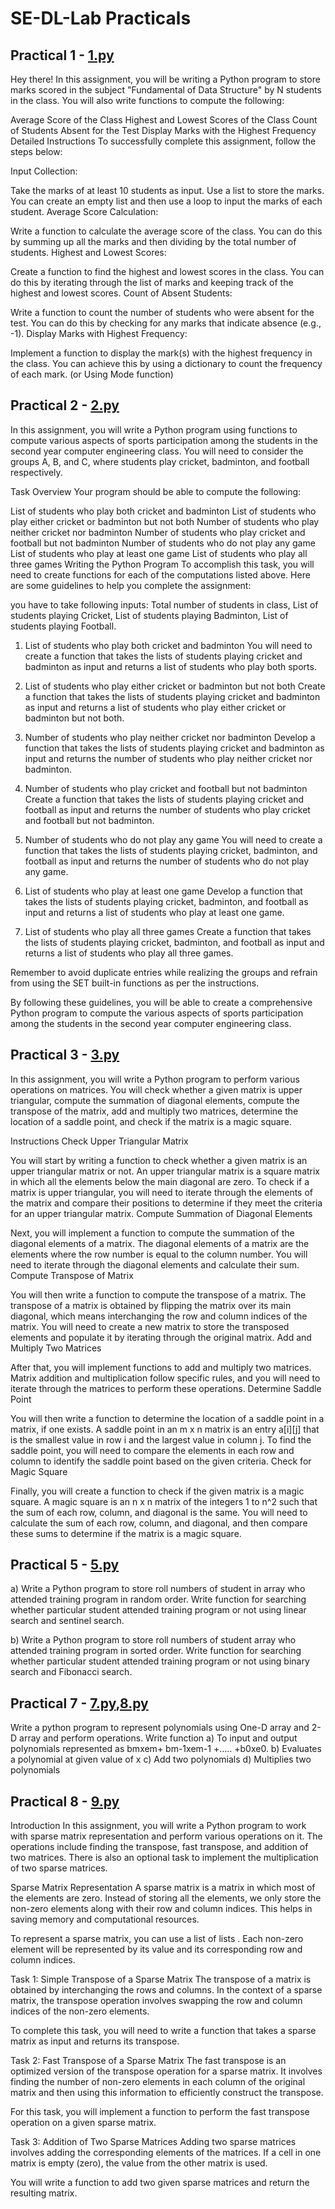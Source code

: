 # SE-DL-Lab Practicals

## Practical 1 - <a href="1.py">1.py<a>
Hey there! In this assignment, you will be writing a Python program to store marks scored in the subject "Fundamental of Data Structure" by N students in the class. You will also write functions to compute the following:

Average Score of the Class
Highest and Lowest Scores of the Class
Count of Students Absent for the Test
Display Marks with the Highest Frequency
Detailed Instructions
To successfully complete this assignment, follow the steps below:

Input Collection:

Take the marks of at least 10 students as input.
Use a list to store the marks. You can create an empty list and then use a loop to input the marks of each student.
Average Score Calculation:

Write a function to calculate the average score of the class. You can do this by summing up all the marks and then dividing by the total number of students.
Highest and Lowest Scores:

Create a function to find the highest and lowest scores in the class. You can do this by iterating through the list of marks and keeping track of the highest and lowest scores.
Count of Absent Students:

Write a function to count the number of students who were absent for the test. You can do this by checking for any marks that indicate absence (e.g., -1).
Display Marks with Highest Frequency:

Implement a function to display the mark(s) with the highest frequency in the class. You can achieve this by using a dictionary to count the frequency of each mark. (or Using Mode function)

## Practical 2 - <a href="2.py">2.py<a>
In this assignment, you will write a Python program using functions to compute various aspects of sports participation among the students in the second year computer engineering class. You will need to consider the groups A, B, and C, where students play cricket, badminton, and football respectively.

Task Overview
Your program should be able to compute the following:

List of students who play both cricket and badminton
List of students who play either cricket or badminton but not both
Number of students who play neither cricket nor badminton
Number of students who play cricket and football but not badminton
Number of students who do not play any game
List of students who play at least one game
List of students who play all three games
Writing the Python Program
To accomplish this task, you will need to create functions for each of the computations listed above. Here are some guidelines to help you complete the assignment:

you have to take following inputs: Total number of students in class, List of students playing Cricket, List of students playing Badminton, List of students playing Football.

1. List of students who play both cricket and badminton
You will need to create a function that takes the lists of students playing cricket and badminton as input and returns a list of students who play both sports.

2. List of students who play either cricket or badminton but not both
Create a function that takes the lists of students playing cricket and badminton as input and returns a list of students who play either cricket or badminton but not both.

3. Number of students who play neither cricket nor badminton
Develop a function that takes the lists of students playing cricket and badminton as input and returns the number of students who play neither cricket nor badminton.

4. Number of students who play cricket and football but not badminton
Create a function that takes the lists of students playing cricket and football as input and returns the number of students who play cricket and football but not badminton.

5. Number of students who do not play any game
You will need to create a function that takes the lists of students playing cricket, badminton, and football as input and returns the number of students who do not play any game.

6. List of students who play at least one game
Develop a function that takes the lists of students playing cricket, badminton, and football as input and returns a list of students who play at least one game.

7. List of students who play all three games
Create a function that takes the lists of students playing cricket, badminton, and football as input and returns a list of students who play all three games.

Remember to avoid duplicate entries while realizing the groups and refrain from using the SET built-in functions as per the instructions.

By following these guidelines, you will be able to create a comprehensive Python program to compute the various aspects of sports participation among the students in the second year computer engineering class.

## Practical 3 - <a href="3.py">3.py<a>
In this assignment, you will write a Python program to perform various operations on matrices. You will check whether a given matrix is upper triangular, compute the summation of diagonal elements, compute the transpose of the matrix, add and multiply two matrices, determine the location of a saddle point, and check if the matrix is a magic square.



Instructions
Check Upper Triangular Matrix

You will start by writing a function to check whether a given matrix is an upper triangular matrix or not. An upper triangular matrix is a square matrix in which all the elements below the main diagonal are zero.
To check if a matrix is upper triangular, you will need to iterate through the elements of the matrix and compare their positions to determine if they meet the criteria for an upper triangular matrix.
Compute Summation of Diagonal Elements

Next, you will implement a function to compute the summation of the diagonal elements of a matrix. The diagonal elements of a matrix are the elements where the row number is equal to the column number.
You will need to iterate through the diagonal elements and calculate their sum.
Compute Transpose of Matrix

You will then write a function to compute the transpose of a matrix. The transpose of a matrix is obtained by flipping the matrix over its main diagonal, which means interchanging the row and column indices of the matrix.
You will need to create a new matrix to store the transposed elements and populate it by iterating through the original matrix.
Add and Multiply Two Matrices

After that, you will implement functions to add and multiply two matrices. Matrix addition and multiplication follow specific rules, and you will need to iterate through the matrices to perform these operations.
Determine Saddle Point

You will then write a function to determine the location of a saddle point in a matrix, if one exists. A saddle point in an m x n matrix is an entry a[i][j] that is the smallest value in row i and the largest value in column j.
To find the saddle point, you will need to compare the elements in each row and column to identify the saddle point based on the given criteria.
Check for Magic Square

Finally, you will create a function to check if the given matrix is a magic square. A magic square is an n x n matrix of the integers 1 to n^2 such that the sum of each row, column, and diagonal is the same.
You will need to calculate the sum of each row, column, and diagonal, and then compare these sums to determine if the matrix is a magic square.

## Practical 5 - <a href="5.py">5.py<a>
a) Write a Python program to store roll numbers of student in array who attended training program in random order. Write function for searching whether particular student attended training program or not using linear search and sentinel search.

b) Write a Python program to store roll numbers of student array who attended training program in sorted order. Write function for searching whether particular student attended training program or not using binary search and Fibonacci search.

## Practical 7 - <a href="7.py">7.py<a>,<a href="8.py">8.py<a>
Write a python program to represent polynomials using One-D array  and 2-D array  and perform operations. Write function
a) To input and output polynomials represented as bmxem+ bm-1xem-1 +….. +b0xe0.
b) Evaluates a polynomial at given value of x
c) Add two polynomials
d) Multiplies two polynomials

## Practical 8 - <a href="9.py">9.py<a>
Introduction
In this assignment, you will write a Python program to work with sparse matrix representation and perform various operations on it. The operations include finding the transpose, fast transpose, and addition of two matrices. There is also an optional task to implement the multiplication of two sparse matrices.

Sparse Matrix Representation
A sparse matrix is a matrix in which most of the elements are zero. Instead of storing all the elements, we only store the non-zero elements along with their row and column indices. This helps in saving memory and computational resources.

To represent a sparse matrix, you can use a list of lists . Each non-zero element will be represented by its value and its corresponding row and column indices.

Task 1: Simple Transpose of a Sparse Matrix
The transpose of a matrix is obtained by interchanging the rows and columns. In the context of a sparse matrix, the transpose operation involves swapping the row and column indices of the non-zero elements.

To complete this task, you will need to write a function that takes a sparse matrix as input and returns its transpose.

Task 2: Fast Transpose of a Sparse Matrix
The fast transpose is an optimized version of the transpose operation for a sparse matrix. It involves finding the number of non-zero elements in each column of the original matrix and then using this information to efficiently construct the transpose.

For this task, you will implement a function to perform the fast transpose operation on a given sparse matrix.

Task 3: Addition of Two Sparse Matrices
Adding two sparse matrices involves adding the corresponding elements of the matrices. If a cell in one matrix is empty (zero), the value from the other matrix is used.

You will write a function to add two given sparse matrices and return the resulting matrix.
